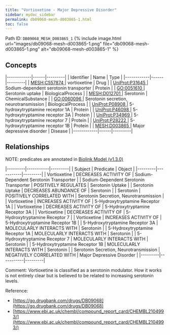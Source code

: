 ```yaml
---
title: "Vortioxetine - Major Depressive Disorder"
sidebar: mydoc_sidebar
permalink: db09068-mesh-d003865-1.html
toc: false 
---
```



Path ID: `DB09068_MESH_D003865_1`
{% include image.html url="images/db09068-mesh-d003865-1.png" file="db09068-mesh-d003865-1.png" alt="db09068-mesh-d003865-1" %}

## Concepts

|------------|------|---------|
| Identifier | Name | Type    |
|------------|------|---------|
| <a href="https://identifiers.org/MESH:C557874">MESH:C557874 </a> | vortioxetine | Drug |
| <a href="https://identifiers.org/UniProt:P31645">UniProt:P31645 </a> | Sodium-dependent serotonin transporter | Protein |
| <a href="https://identifiers.org/GO:0051610">GO:0051610 </a> | Serotonin uptake | BiologicalProcess |
| <a href="https://identifiers.org/MESH:D012701">MESH:D012701 </a> | Serotonin | ChemicalSubstance |
| <a href="https://identifiers.org/GO:0060096">GO:0060096 </a> | Serotonin secretion, neurotransmission | BiologicalProcess |
| <a href="https://identifiers.org/UniProt:P08908">UniProt:P08908 </a> | 5-hydroxytryptamine receptor 1A | Protein |
| <a href="https://identifiers.org/UniProt:P46098">UniProt:P46098 </a> | 5-hydroxytryptamine receptor 3A | Protein |
| <a href="https://identifiers.org/UniProt:P34969">UniProt:P34969 </a> | 5-hydroxytryptamine receptor 7 | Protein |
| <a href="https://identifiers.org/UniProt:P28222">UniProt:P28222 </a> | 5-hydroxytryptamine receptor 1B | Protein |
| <a href="https://identifiers.org/MESH:D003865">MESH:D003865 </a> | Major depressive disorder | Disease |
|------------|------|---------|

## Relationships


NOTE: predicates are annotated in <a href="https://github.com/biolink/biolink-model/releases/tag/v1.3.0">Biolink Model (v1.3.0)</a>

|---------|-----------|---------|
| Subject | Predicate | Object  |
|---------|-----------|---------|
| Vortioxetine | DECREASES ACTIVITY OF | Sodium-Dependent Serotonin Transporter |
| Sodium-Dependent Serotonin Transporter | POSITIVELY REGULATES | Serotonin Uptake |
| Serotonin Uptake | DECREASES ABUNDANCE OF | Serotonin |
| Serotonin | POSITIVELY CORRELATED WITH | Serotonin Secretion, Neurotransmission |
| Vortioxetine | INCREASES ACTIVITY OF | 5-Hydroxytryptamine Receptor 1A |
| Vortioxetine | DECREASES ACTIVITY OF | 5-Hydroxytryptamine Receptor 3A |
| Vortioxetine | DECREASES ACTIVITY OF | 5-Hydroxytryptamine Receptor 7 |
| Vortioxetine | INCREASES ACTIVITY OF | 5-Hydroxytryptamine Receptor 1B |
| 5-Hydroxytryptamine Receptor 3A | MOLECULARLY INTERACTS WITH | Serotonin |
| 5-Hydroxytryptamine Receptor 1A | MOLECULARLY INTERACTS WITH | Serotonin |
| 5-Hydroxytryptamine Receptor 7 | MOLECULARLY INTERACTS WITH | Serotonin |
| 5-Hydroxytryptamine Receptor 1B | MOLECULARLY INTERACTS WITH | Serotonin |
| Serotonin Secretion, Neurotransmission | NEGATIVELY CORRELATED WITH | Major Depressive Disorder |
|---------|-----------|---------|

Comment: Vortioxetine is classified as a serotonin modulator. How it works is not entirely clear but is believed to be related to increasing serotonin levels.

Reference: 
  - [https://go.drugbank.com/drugs/DB09068](https://go.drugbank.com/drugs/DB09068)
  - [https://www.ebi.ac.uk/chembl/compound_report_card/CHEMBL2104993/](https://www.ebi.ac.uk/chembl/compound_report_card/CHEMBL2104993/)
